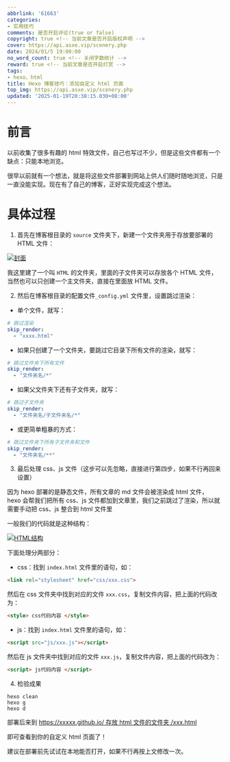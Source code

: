 ```yaml
---
abbrlink: '61663'
categories:
- 实用技巧
comments: 是否开启评论(true or false)
copyright: true <!-- 当前文章是否开启版权声明 -->
cover: https://api.asxe.vip/scenery.php
date: 2024/01/5 19:00:00
no_word_count: true <!-- 关闭字数统计 -->
reward: true <!-- 当前文章是否开启打赏 -->
tags:
- hexo、html
title: Hexo 博客技巧：添加自定义 html 页面
top_img: https://api.asxe.vip/scenery.php
updated: '2025-01-19T20:38:15.030+08:00'
---
```

# **前言**

以前收集了很多有趣的 html 特效文件，自己也写过不少，但是这些文件都有一个缺点：只能本地浏览。

很早以前就有一个想法，就是将这些文件部署到网站上供人们随时随地浏览，只是一直没能实现。现在有了自己的博客，正好实现完成这个想法。

# **具体过程**

1. 首先在博客根目录的 `source` 文件夹下，新建一个文件夹用于存放要部署的 HTML 文件：

[![封面](https://img.imgdb.cn/item/600baef43ffa7d37b394b987.png)](https://img.imgdb.cn/item/600baef43ffa7d37b394b987.png)

我这里建了一个叫 `HTML` 的文件夹，里面的子文件夹可以存放各个 HTML 文件，当然也可以只创建一个主文件夹，直接在里面放 HTML 文件。

2. 然后在博客根目录的配置文件`_config.yml` 文件里，设置跳过渲染：

- 单个文件，就写：

```yaml
# 跳过渲染
skip_render: 
  - "xxxx.html"
```

- 如果只创建了一个文件夹，要跳过它目录下所有文件的渲染，就写：

```yaml
# 跳过文件夹下所有文件
skip_render: 
  - "文件夹名/*"
```

- 如果父文件夹下还有子文件夹，就写：

```yaml
# 跳过子文件夹
skip_render: 
  - "文件夹名/子文件夹名/*"
```

- 或更简单粗暴的方式：

```yaml
# 跳过文件夹下所有子文件夹和文件
skip_render: 
  - "文件夹名/**"   
```

3. 最后处理 css、js 文件（这步可以先忽略，直接进行第四步，如果不行再回来设置）

因为 hexo 部署的是静态文件，所有文章的 md 文件会被渲染成 html 文件，
hexo 会帮我们把所有 css、js 文件都加到文章里，我们之前跳过了渲染，所以就需要手动把 css、js 整合到 html 文件里

一般我们的代码就是这种结构：

[![HTML结构](https://img.imgdb.cn/item/600bb0653ffa7d37b395668f.png)](https://img.imgdb.cn/item/600bb0653ffa7d37b395668f.png)

下面处理分两部分：

- css：找到 `index.html` 文件里的语句，如：

```html
<link rel="stylesheet" href="css/xxx.css">  
```

然后在 css 文件夹中找到对应的文件 `xxx.css`，复制文件内容，把上面的代码改为：

```html
<style> css代码内容 </style>
```

- js：找到 `index.html` 文件里的语句，如：

```html
<script src="js/xxx.js"></script>
```

然后在 js 文件夹中找到对应的文件 `xxx.js`，复制文件内容，把上面的代码改为：

```html
<script> js代码内容 </script>
```

4. 检验成果

```
hexo clean
hexo g
hexo d
```

部署后来到 [https://xxxxx.github.io/ 存放 html 文件的文件夹 /xxx.html](https://xxxxx.github.io/存放html文件的文件夹/xxx.html)

即可查看到你的自定义 html 页面了！

建议在部署前先试试在本地能否打开，如果不行再按上文修改一次。
